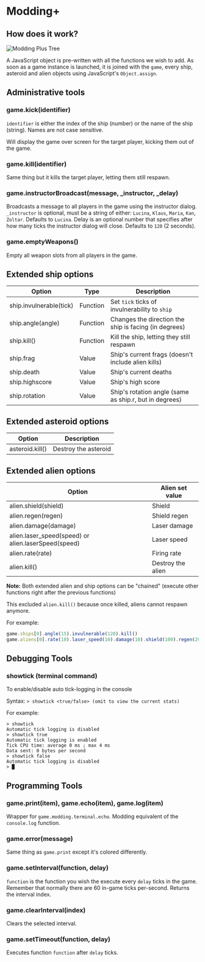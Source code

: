 # Modding+

## How does it work?

![Modding Plus Tree](https://raw.githubusercontent.com/Bhpsngum/img-src/master/ModdingPlusTree.png)

A JavaScript object is pre-written with all the functions we wish to add. As soon as a game instance is launched, it is joined with the `game`, every ship, asteroid and alien objects using JavaScript's `Object.assign`.

## Administrative tools

### game.kick(identifier)

`identifier` is either the index of the ship (number) or the name of the ship (string). Names are not case sensitive.

Will display the game over screen for the target player, kicking them out of the game.

### game.kill(identifier)

Same thing but it kills the target player, letting them still respawn.

### game.instructorBroadcast(message, _instructor, _delay)

Broadcasts a message to all players in the game using the instructor dialog. `_instructor` is optional, must be a string of either: `Lucina`, `Klaus`, `Maria`, `Kan`, `Zoltar`. Defaults to `Lucina`. Delay is an optional number that specifies after how many ticks the instructor dialog will close. Defaults to `120` (2 seconds). 

### game.emptyWeapons()

Empty all weapon slots from all players in the game.

## Extended ship options

|Option|Type|Description|
|-|-|-|
|ship.invulnerable(tick)|Function|Set `tick` ticks of invulnerability to `ship`|
|ship.angle(angle)|Function|Changes the direction the ship is facing (in degrees)|
|ship.kill()|Function|Kill the ship, letting they still respawn|
|ship.frag|Value|Ship's current frags (doesn't include alien kills)|
|ship.death|Value|Ship's current deaths|
|ship.highscore|Value|Ship's high score|
|ship.rotation|Value|Ship's rotation angle (same as ship.r, but in degrees)|

## Extended asteroid options

|Option|Description|
|-|-|
|asteroid.kill()|Destroy the asteroid|
## Extended alien options

|Option|Alien set value|
|-|-|
|alien.shield(shield)|Shield|
|alien.regen(regen)|Shield regen|
|alien.damage(damage)|Laser damage|
|alien.laser_speed(speed) or alien.laserSpeed(speed)|Laser speed|
|alien.rate(rate)|Firing rate|
|alien.kill()|Destroy the alien|

**Note:** Both extended alien and ship options can be "chained" (execute other functions right after the previous functions)

This excluded `alien.kill()` because once killed, aliens cannot respawn anymore.

For example:
```js
game.ships[0].angle(15).invulnerable(120).kill()
game.aliens[0].rate(10).laser_speed(10).damage(10).shield(100).regen(20)
```

## Debugging Tools

### showtick (terminal command)

To enable/disable auto tick-logging in the console

Syntax: `> showtick <true/false> (omit to view the current stats)`

For example:
```
> showtick
Automatic tick logging is disabled
> showtick true
Automatic tick logging is enabled
Tick CPU time: average 0 ms ; max 4 ms
Data sent: 0 bytes per second
> showtick false
Automatic tick logging is disabled
> █
```


## Programming Tools

### game.print(item), game.echo(item), game.log(item)
Wrapper for `game.modding.terminal.echo`. Modding equivalent of the `console.log` function.

### game.error(message)
Same thing as `game.print` except it's colored differently.

### game.setInterval(function, delay)

`function` is the function you wish the execute every `delay` ticks in the game. Remember that normally there are 60 in-game ticks per-second. Returns the interval index.

### game.clearInterval(index)

Clears the selected interval.

### game.setTimeout(function, delay)

Executes function `function` after `delay` ticks.


